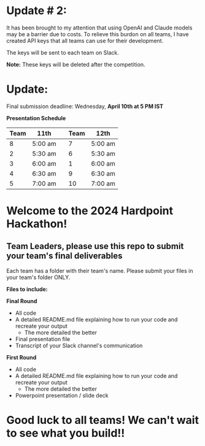# Update # 2:
It has been brought to my attention that using OpenAI and Claude models may be a barrier due to costs. To relieve this burdon on all teams, I have created API keys that all teams can use for their development. 

The keys will be sent to each team on Slack. 


**Note:** These keys will be deleted after the competition.


# Update: 
Final submission deadline: Wednesday, **April 10th at 5 PM IST**

**Presentation Schedule**


| Team | 11th    |     | Team | 12th    |
|------|---------|-----|------|---------|
| 8    | 5:00 am |     | 7    | 5:00 am |
| 2    | 5:30 am |     | 6    | 5:30 am |
| 3    | 6:00 am |     | 1    | 6:00 am |
| 4    | 6:30 am |     | 9    | 6:30 am |
| 5    | 7:00 am |     | 10   | 7:00 am |



# Welcome to the 2024 Hardpoint Hackathon! 

## Team Leaders, please use this repo to submit your team's final deliverables 

Each team has a folder with their team's name. Please submit your files in your team's folder ONLY. 


**Files to include:**

**Final Round**
- All code
- A detailed README.md file explaining how to run your code and recreate your output
  - The more detailed the better
- Final presentation file
- Transcript of your Slack channel's communication

**First Round**
- All code
- A detailed README.md file explaining how to run your code and recreate your output
  - The more detailed the better
- Powerpoint presentation / slide deck

# **Good luck to all teams! We can't wait to see what you build!!**
